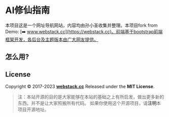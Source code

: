 AI修仙指南
===


本项目这是一个网址导航网站，内容均由孙小圣收集并整理。本项目fork from Demo: [➡️ www.webstack.cc](https://webstack.cc)。前端基于bootstrap前端框架开发，各后台及主题版本由广大网友提供。


怎么用?
---



## License

Copyright © 2017-2023 **[webstack.cc](https://webstack.cc)** Released under the **MIT License**.

> 注：本站开源的目的是大家能够在本站的基础之上有所启发，做出更多新的东西。并不是让大家照搬所有代码。
> 如果你使用这个开源项目，请**注明**本项目开源地址。




